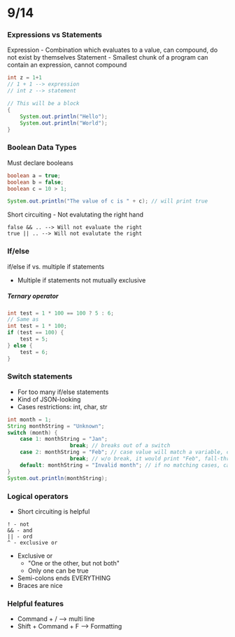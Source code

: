 # 9/14
### Expressions vs Statements
Expression - Combination which evaluates to a value, can compound, do not exist by themselves
Statement - Smallest chunk of a program can contain an expression, cannot compound

```java
int z = 1+1
// 1 + 1 --> expression
// int z --> statement

// This will be a block
{ 
	System.out.println("Hello");
	System.out.println("World");
}
```

### Boolean Data Types
Must declare booleans
```java
boolean a = true;
boolean b = false;
boolean c = 10 > 1;

System.out.println("The value of c is " + c); // will print true
```
Short circuiting - Not evalutating the right hand
```
false && .. --> Will not evaluate the right
true || .. --> Will not evalutate the right
```
### If/else
if/else if vs. multiple if statements
- Multiple if statements not mutually exclusive

##### Ternary operator
```java
int test = 1 * 100 == 100 ? 5 : 6;
// Same as
int test = 1 * 100;
if (test == 100) { 
	test = 5;
} else { 
	test = 6;
}
```

### Switch statements
- For too many if/else statements
- Kind of JSON-looking
- Cases restrictions: int, char, str

```java 
int month = 1;
String monthString = "Unknown";
switch (month) { 
	case 1: monthString = "Jan";
					break; // breaks out of a switch
	case 2: monthString = "Feb"; // case value will match a variable, can also group cases
					break; // w/o break, it would print "Feb", fall-through behavior
	default: monthString = "Invalid month"; // if no matching cases, can be anywhere
}
System.out.println(monthString);
```

### Logical operators
- Short circuiting is helpful
``` 
! - not
&& - and
|| - ord
^ - exclusive or
```
- Exclusive or
	- "One or the other, but not both"
	- Only one can be true
- Semi-colons ends EVERYTHING
- Braces are nice

### Helpful features 
- Command + / --> multi line
- Shift + Command + F --> Formatting

